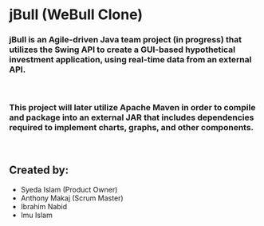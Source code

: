 # jBull (WeBull Clone)
### jBull is an <strong>Agile-driven Java team project</strong> (in progress) that utilizes the Swing API to create a GUI-based hypothetical investment application, using real-time data from an external API.

<br>

### This project will later utilize Apache Maven in order to compile and package into an external JAR that includes dependencies required to implement charts, graphs, and other components.

<br>

## Created by:
- Syeda Islam (Product Owner)
- Anthony Makaj (Scrum Master)
- Ibrahim Nabid
- Imu Islam